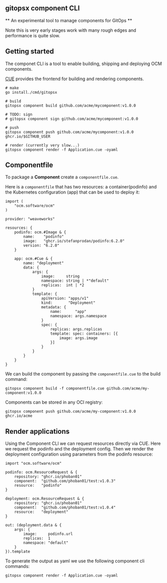 ## gitopsx component CLI

** An experimental tool to manage components for GitOps **

Note this is very early stages work with many rough edges and performance is quite slow.

## Getting started

The componet CLI is a tool to enable building, shipping and deploying OCM components.

[CUE](https://cuelang.org) provides the frontend for building and rendering components.

```
# make
go install./cmd/gitopsx

# build
gitopsx component build github.com/acme/mycomponent:v1.0.0

# TODO: sign
# gitopsx component sign github.com/acme/mycomponent:v1.0.0

# push
gitopsx component push github.com/acme/mycomponent:v1.0.0 ghcr.io/$GITHUB_USER

# render (currently very slow...)
gitopsx component render -f Application.cue -oyaml
```

## Componentfile

To package a **Component** create a `componentfile.cue`.

Here is a `componentfile` that has two resources: a container(podinfo) and the Kubernetes configuration (app) that can be used to deploy it:

```golang
import (
	"ocm.software/ocm"
)

provider: "weaveworks"

resources: {
	podinfo: ocm.#Image & {
		name:    "podinfo"
		image:   "ghcr.io/stefanprodan/podinfo:6.2.0"
		version: "6.2.0"
	}

	app: ocm.#Cue & {
		name: "deployment"
		data: {
			args: {
				image:     string
				namespace: string | *"default"
				replicas:  int | *2
			}
			template: {
				apiVersion: "apps/v1"
				kind:       "Deployment"
				metadata: {
					name:      "app"
					namespace: args.namespace
				}
				spec: {
					replicas: args.replicas
					template: spec: containers: [{
						image: args.image
					}]
				}
			}
		}
	}
}
```

We can build the component by passing the `componentfile.cue` to the build command:

`gitopsx component build -f componentfile.cue github.com/acme/my-component:v1.0.0`

Components can be stored in any OCI registry:

`gitopsx component push github.com/acme/my-component:v1.0.0 ghcr.io/acme`

## Render applications

Using the Component CLI we can request resources directly via CUE. Here we request the podinfo and the deployment config. Then we render the deployment configuration using parameters from the podinfo resource:

```golang
import "ocm.software/ocm"

podinfo: ocm.ResourceRequest & {
	repository: "ghcr.io/phoban01"
	component:  "github.com/phoban01/test:v1.0.3"
	resource:   "podinfo"
}

deployment: ocm.ResourceRequest & {
	repository: "ghcr.io/phoban01"
	component:  "github.com/phoban01/test:v1.0.4"
	resource:   "deployment"
}

out: (deployment.data & {
	args: {
		image:     podinfo.url
		replicas:  1
		namespace: "default"
	}
}).template
```

To generate the output as yaml we use the following component cli commands:

`gitopsx component render -f Application.cue -oyaml`
